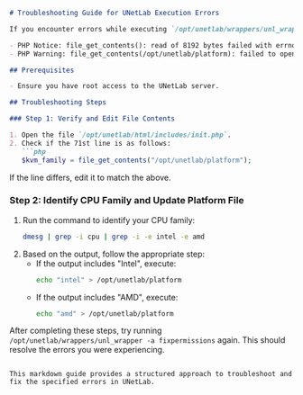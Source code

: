 ```markdown
# Troubleshooting Guide for UNetLab Execution Errors

If you encounter errors while executing `/opt/unetlab/wrappers/unl_wrapper -a fixpermissions` on UNetLab, follow this guide to troubleshoot and resolve the issues. The errors may look like one of the following:

- PHP Notice: file_get_contents(): read of 8192 bytes failed with errno=21 Is a directory in /opt/unetlab/html/includes/init.php on line 71
- PHP Warning: file_get_contents(/opt/unetlab/platform): failed to open stream: No such file or directory in /opt/unetlab/html/includes/init.php on line 71

## Prerequisites

- Ensure you have root access to the UNetLab server.

## Troubleshooting Steps

### Step 1: Verify and Edit File Contents

1. Open the file `/opt/unetlab/html/includes/init.php`.
2. Check if the 71st line is as follows:
   ```php
   $kvm_family = file_get_contents("/opt/unetlab/platform");
   ```
   If the line differs, edit it to match the above.

### Step 2: Identify CPU Family and Update Platform File

1. Run the command to identify your CPU family:
   ```bash
   dmesg | grep -i cpu | grep -i -e intel -e amd
   ```
2. Based on the output, follow the appropriate step:
   - If the output includes "Intel", execute:
     ```bash
     echo "intel" > /opt/unetlab/platform
     ```
   - If the output includes "AMD", execute:
     ```bash
     echo "amd" > /opt/unetlab/platform
     ```

After completing these steps, try running `/opt/unetlab/wrappers/unl_wrapper -a fixpermissions` again. This should resolve the errors you were experiencing.
```

This markdown guide provides a structured approach to troubleshoot and fix the specified errors in UNetLab.
